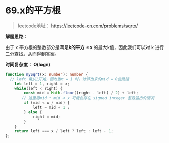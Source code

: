 # 69.x的平方根

> leetcode地址： https://leetcode-cn.com/problems/sqrtx/

**解题思路：**

由于 x 平方根的整数部分是满足**k的平方 ≤  x** 的最大k值，因此我们可以对 k 进行二分查找，从而得到答案。

**时间复杂度：** **O(logn)**

````typescript
function mySqrt(x: number): number {
  // left 需从1开始，因为当x = 1 时，计算出来的mid = 0会报错
    let left = 1, right = x;
    while(left < right) {
        const mid = Math.floor((right - left) / 2) + left;
       // 这里用mid * mid < x 可能会存在 signed integer 整数溢出的情况
        if (mid < x / mid) {
            left = mid + 1 ;
        } else {
            right = mid;
        }
    }
    return left === x / left ? left : left - 1;
};
````

